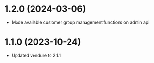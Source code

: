 # 1.2.0 (2024-03-06)

- Made available customer group management functions on admin api

# 1.1.0 (2023-10-24)

- Updated vendure to 2.1.1
